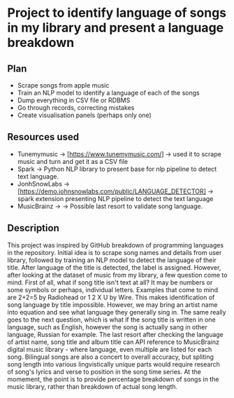 # Project to identify language of songs in my library and present a language breakdown

## Plan
- Scrape songs from apple music
- Train an NLP model to identify a language of each of the songs
- Dump everything in CSV file or RDBMS
- Go through records, correcting mistakes
- Create visualisation panels (perhaps only one)

## Resources used
* Tunemymusic -> [https://www.tunemymusic.com/] -> used it to scrape music and turn and get it as a CSV file
* Spark -> Python NLP library to present base for nlp pipeline to detect text language.
* JonhSnowLabs -> [https://demo.johnsnowlabs.com/public/LANGUAGE_DETECTOR] -> spark extension presenting NLP pipeline to detect the text language
* MusicBrainz ->  -> Possible last resort to validate song language.

## Description
This project was inspired by GitHub breakdown of programming languages in the repository. Initial idea is to scrape song names and details from user library, followed by training an NLP model to detect the language of their title. After language of the title is detected, the label is assigned. However, after looking at the dataset of music from my library, a few question come to mind. First of all, what if song title isn't text at all? It may be numbers or some symbols or perhaps, individual letters. Examples that come to mind are 2+2=5 by Radiohead or 1 2 X U by Wire. This makes identification of song language by title impossible. However, we may bring an artist name into equation and see what language they generally sing in. The same really goes to the next question, which is what if the song title is written in one language, such as English, however the song is actually sang in other language, Russian for example. 
The last resort after checking the language of artist name, song title and album title can API reference to MusicBrainz digital music library - where language, even multiple are listed for each song.
Bilingual songs are also a concert to overall accuracy, but spliting song length into various lingvistically unique parts would require research of song's lyrics and verse to position in the song time series. At the momement, the point is to provide percentage breakdown of songs in the music library, rather than breakdown of actual song length.
